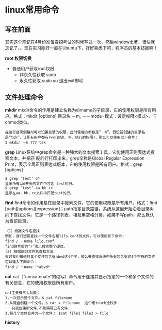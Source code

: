 # linux常用命令

## 写在前面

其实这个笔记在4月份准备春招考试的时候写过一次，然后window土著，很快就忘记了。。现在实习刚好一直在Ubuntu下，好好熟悉下吧，程序员的基本技能啊！



**root 权限切换**

+ 普通用户获取root权限
  + 非永久性获取 sudo
  + 永久性获取 sudo su 退出exit即可

## 文件处理命令

**mkdir** mkdir命令的作用是建立名称为dirname的子目录，它的使用权限是所有用户。格式：mkdir [options] 目录名 －m, －－mode=模式：设定权限<模式>，与chmod类似。

```
在进行目录创建时可以设置目录的权限，此时使用的参数是“－m”。假设要创建的目录名是“tsk”，让所有用户都有rwx(即读、写、执行的权限)，那么可以使用以下命令：
$ mkdir －m 777 tsk
```

**grep** Linux系统中grep命令是一种强大的文本搜索工具，它能使用正则表达式搜索文本，并把匹 配的行打印出来。grep全称是Global Regular Expression Print，表示全局正则表达式版本，它的使用权限是所有用户。格式：grep [options]

```
$ grep ‘test’ d*
显示所有以d开头的文件中包含 test的行。
$ grep ‘test’ aa bb cc
显示在aa，bb，cc文件中匹配test的行。
```

**find** find命令的作用是在目录中搜索文件，它的使用权限是所有用户。格式：find [path][options][expression]；path指定目录路径，系统从这里开始沿着目录树向下查找文件。它是一个路径列表，相互用空格分离，如果不写path，那么默认为当前目录。

```
（1）根据文件名查找
例如，我们想要查找一个文件名是lilo.conf的文件，可以使用如下命令：
find / －name lilo.conf
find命令后的“/”表示搜索整个硬盘。
(2) 根据部分文件名查找方法
有时我们知道只某个文件包含有abvd这4个字，那么要查找系统中所有包含有这4个字符的文件可以输入下面命令：
find / －name '*abvd*'
```

**cat** cat（“concatenate”的缩写）命令用于连接并显示指定的一个和多个文件的有关信息，它的使用权限是所有用户。

```
cat主要有三大功能：
1.一次显示整个文件。$ cat filename
2.从键盘创建一个文件。$ cat > filename  这个用touch比较多
   只能创建新文件,不能编辑已有文件.
3.将几个文件合并为一个文件： $cat file1 file2 > file
```

**history**